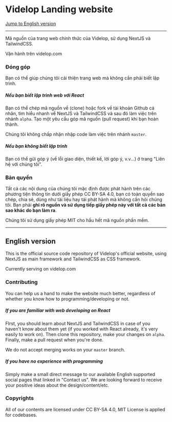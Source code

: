 # Videlop Landing website

[Jump to English version](#English-version)

---

Mã nguồn của trang web chính thức của Videlop, sử dụng NextJS và TailwindCSS.

Vận hành trên videlop.com

### Đóng góp

Bạn có thể giúp chúng tôi cải thiện trang web mà không cần phải biết lập trình.

##### Nếu bạn biết lập trình web với React

Bạn có thể chép mã nguồn về (clone) hoặc fork về tài khoản Github cá nhân, tìm hiểu nhanh về NextJS và TailwindCSS và sau đó làm việc trên nhánh `alpha`. Tạo một yêu cầu góp mã nguồn (pull request) khi bạn hoàn thành. 

Chúng tôi không chấp nhận nhập code làm việc trên nhánh `master`.

##### Nếu bạn không biết lập trình

Bạn có thể gửi góp ý (về lỗi giao diện, thiết kế, lời góp ý, v.v...) ở trang "Liên hệ với chúng tôi".

### Bản quyền

Tất cả các nội dung của chúng tôi mặc định được phát hành trên các phương tiện thông tin dưới giấy phép CC BY-SA 4.0, bạn có toàn quyền sao chép, chia sẻ, dùng như tài liệu hay tái phát hành mà không cần hỏi chúng tôi. Bạn phải **ghi rõ nguồn và sử dụng tiếp giấy phép này với tất cả các bản sao khác do bạn làm ra**.

Chúng tôi sử dụng giấy phép MIT cho hầu hết mã nguồn phần mềm.

---

## English version



This is the official source code repository of Videlop's official website, using NextJS as main framework and TailwindCSS as CSS framework.

Currently serving on videlop.com

### Contributing

You can help us a hand to make the website much better, regardless of whether you know how to programming/developing or not.

##### If you are familiar with web developing on React

FIrst, you should learn about NextJS and TailwindCSS in case of you haven't know about them yet (if you worked with React already, it's very easily to work on). Then clone this repository, make your changes on `alpha`. Finally, make a pull request when you're done.

We do not accept merging works on your `master` branch.

##### If you have no experience with programming

Simply make a small direct message to our available English supported social pages that linked in "Contact us". We are looking forward to receive your positive ideas about the design/content/etc.

### Copyrights

All of our contents are licensed under CC BY-SA 4.0, MIT License is applied for codebases.
